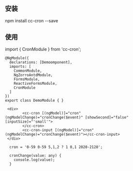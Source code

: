 ## 安装
npm install cc-cron --save

## 使用
import { CronModule } from 'cc-cron';
```
@NgModule({
  declarations: [Demoomponent],
  imports: [
    CommonModule,
    NgZorroAntdModule,
    FormsModule,
    ReactiveFormsModule,
    CronModule
  ]
})
export class DemoModule { }
```

```
 <div>
        <cc-cron [(ngModel)]="cron" (ngModelChange)="cronChange($event)" [showSecond]="false" [inputSize]="'small'">
        </cc-cron>
        <cc-cron-input [(ngModel)]="cron" (ngModelChange)="cronChange($event)"></cc-cron-input>
 </div>
 ```


```
  cron = '0-59 0-59 5,1,2 ? 1 0,1 2020-2120';

  cronChange(value: any) {
    console.log(value);
  }
```

